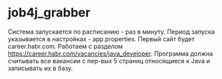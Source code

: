 # job4j_grabber
Система запускается по расписанию - раз в минуту. Период запуска указывается в настройках - app.properties. Первый сайт будет career.habr.com. Работаем с разделом https://career.habr.com/vacancies/java_developer. Программа должна считывать все вакансии c пер-вых 5 страниц относящиеся к Java и записывать их в базу.
